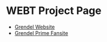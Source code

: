 # WEBT Project Page

<ul>
    <li><a href="intro_to_HTML/index.html" target="_blank">Grendel Website</a></li>
    <li><a href="grendel_intro_to_css/index.html" target="_blank">Grendel Prime Fansite</a></li>
<ul>